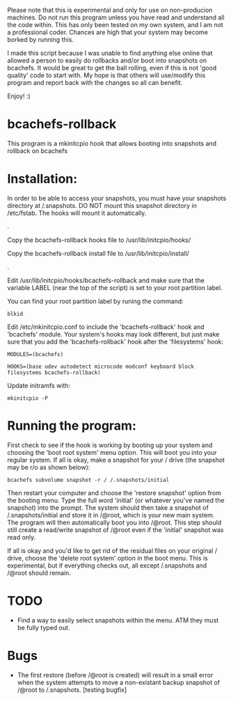 Please note that this is experimental and only for use on non-producion machines. Do not run this program unless you have read and understand all the code within. This has only been tested on my own system, and I am not a professional coder. Chances are high that your system may become borked by running this.

I made this script because I was unable to find anything else online that allowed a person to easily do rollbacks and/or boot into snapshots on bcachefs. It would be great to get the ball rolling, even if this is not 'good quality' code to start with. My hope is that others will use/modify this program and report back with the changes so all can benefit.

Enjoy! :)

# bcachefs-rollback
This program is a mkinitcpio hook that allows booting into snapshots and rollback on bcachefs

# Installation:

In order to be able to access your snapshots, you must have your snapshots directory at /.snapshots.
DO NOT mount this snapshot directory in /etc/fstab. The hooks will mount it automatically.

.

Copy the bcachefs-rollback hooks file to /usr/lib/initcpio/hooks/

Copy the bcachefs-rollback install file to /usr/lib/initcpio/install/

.

Edit /usr/lib/initcpio/hooks/bcachefs-rollback and make sure that the variable LABEL (near the top of the script) is set to your root partition label.

You can find your root partition label by runing the command:
```
blkid
```

Edit /etc/mkinitcpio.conf to include the 'bcachefs-rollback' hook and 'bcachefs' module. Your system's hooks may look different, but just make sure that you add the 'bcachefs-rollback' hook after the 'filesystems' hook:

```
MODULES=(bcachefs)

HOOKS=(base udev autodetect microcode modconf keyboard block filesystems bcachefs-rollback)
```

Update initramfs with:

```
mkinitcpio -P
```


# Running the program:

First check to see if the hook is working by booting up your system and choosing the 'boot root system' menu option. This will boot you into your regular system. If all is okay, make a snapshot for your / drive (the snapshot may be r/o as shown below):

```
bcachefs subvolume snapshot -r / /.snapshots/initial
```

Then restart your computer and choose the 'restore snapshot' option from the booting menu. Type the full word 'initial' (or whatever you've named the snapshot) into the prompt. The system should then take a snapshot of /.snapshots/initial and store it in /@root, which is your new main system. The program will then automatically boot you into /@root. This step should still create a read/write snapshot of /@root even if the 'initial' snapshot was read only.

If all is okay and you'd like to get rid of the residual files on your original / drive, choose the 'delete root system' option in the boot menu. This is experimental, but if everything checks out, all except /.snapshots and /@root should remain.

# TODO

- Find a way to easily select snapshots within the menu. ATM they must be fully typed out.

# Bugs

- The first restore (before /@root is created) will result in a small error when the system attempts to move a non-existant backup snapshot of /@root to /.snapshots. [testing bugfix]
